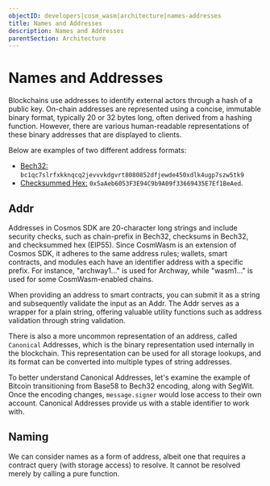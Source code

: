 ```yaml
---
objectID: developers|cosm_wasm|architecture|names-addresses
title: Names and Addresses
description: Names and Addresses
parentSection: Architecture
---
```


# Names and Addresses
Blockchains use addresses to identify external actors through a hash of a public key. On-chain addresses are represented using a concise, immutable binary format, typically 20 or 32 bytes long, often derived from a hashing function. However, there are various human-readable representations of these binary addresses that are displayed to clients.

Below are examples of two different address formats:
- <a href="https://en.bitcoin.it/wiki/Bech32" target="_blank">Bech32:</a> `bc1qc7slrfxkknqcq2jevvvkdgvrt8080852dfjewde450xdlk4ugp7szw5tk9` 
- <a href="https://github.com/ethereum/EIPs/blob/master/EIPS/eip-55.md" target="_blank">Checksummed Hex:</a> `0x5aAeb6053F3E94C9b9A09f33669435E7Ef1BeAed`.

## Addr
Addresses in Cosmos SDK are 20-character long strings and include security checks, such as chain-prefix in Bech32, checksums in Bech32, and checksummed hex (EIP55). Since CosmWasm is an extension of Cosmos SDK, it adheres to the same address rules; wallets, smart contracts, and modules each have an identifier address with a specific prefix. For instance, "archway1..." is used for Archway, while "wasm1..." is used for some CosmWasm-enabled chains.

When providing an address to smart contracts, you can submit it as a string and subsequently validate the input as an Addr. The Addr serves as a wrapper for a plain string, offering valuable utility functions such as address validation through string validation.

There is also a more uncommon representation of an address, called `Canonical` Addresses, which is the binary representation used internally in the blockchain. This representation can be used for all storage lookups, and its format can be converted into multiple types of string addresses.

To better understand Canonical Addresses, let's examine the example of Bitcoin transitioning from Base58 to Bech32 encoding, along with SegWit. Once the encoding changes, `message.signer` would lose access to their own account. Canonical Addresses provide us with a stable identifier to work with.


## Naming
We can consider names as a form of address, albeit one that requires a contract query (with storage access) to resolve. It cannot be resolved merely by calling a pure function.